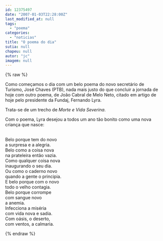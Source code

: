 ```yaml
---
id: 12375497
date: "2007-01-03T22:28:00Z"
last_modified_at: null
tags:
  - "poema"
categories:
  - "noticias"
title: "O poema do dia"
sutia: null
chapeu: null
autor: "jc"
imagem: null
---
```

{% raw %}
<p>Como come&ccedil;amos o dia com um belo poema do novo secret&aacute;rio de Turismo, Jos&eacute; Chaves (PTB), nada mais justo do que concluir a jornada de hoje com outro poema, de Jo&atilde;o Cabral de Melo Neto, citado em artigo de hoje pelo presidente da Fundaj, Fernando Lyra.</p>
<p>Trata-se de um trecho de <em>Morte e Vida Severina</em>.</p>
<p>Com o poema, Lyra desejou a todos um ano t&atilde;o bonito como uma nova crian&ccedil;a que nasce:</p>
<p><br />Belo porque tem do novo<br />a surpresa e a alegria. <br />Belo como a coisa nova <br />na prateleira ent&atilde;o vazia. <br />Como qualquer coisa nova <br />inaugurando o seu dia. <br />Ou como o caderno novo <br />quando a gente o principia. <br />E belo porque com o novo<br />todo o velho contagia. <br />Belo porque corrompe <br />com sangue novo <br />a anemia. <br />Infecciona a mis&eacute;ria <br />com vida nova e sadia. <br />Com o&aacute;sis, o deserto,<br />com ventos, a calmaria.<br /></p>
{% endraw %}